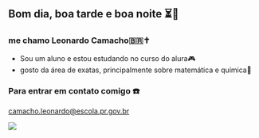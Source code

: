 ## Bom dia, boa tarde e boa noite ⏳️👋
### me chamo Leonardo Camacho🇧🇷✝️


- Sou um aluno e estou estudando no curso do alura🎮
- gosto da área de exatas, principalmente sobre matemática e química🧪

### Para entrar em contato comigo ☎️
camacho.leonardo@escola.pr.gov.br 

![](https://github.com/user-attachments/assets/c9c2323d-fcba-4149-be4e-75472cd1b5e3)
